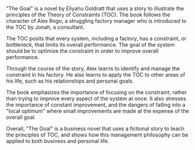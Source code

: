 "The Goal" is a novel by Eliyahu Goldratt that uses a story to illustrate the principles of the Theory of Constraints (TOC). The book follows the character of Alex Rogo, a struggling factory manager who is introduced to the TOC by Jonah, a consultant.

The TOC posits that every system, including a factory, has a constraint, or bottleneck, that limits its overall performance. The goal of the system should be to optimize the constraint in order to improve overall performance.

Through the course of the story, Alex learns to identify and manage the constraint in his factory. He also learns to apply the TOC to other areas of his life, such as his relationships and personal goals.

The book emphasizes the importance of focusing on the constraint, rather than trying to improve every aspect of the system at once. It also stresses the importance of constant improvement, and the dangers of falling into a "local optimum" where small improvements are made at the expense of the overall goal.

Overall, "The Goal" is a business novel that uses a fictional story to teach the principles of TOC, and shows how this management philosophy can be applied to both business and personal life.